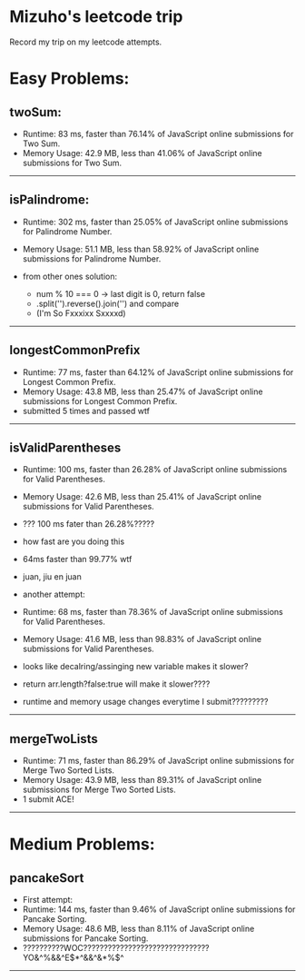 # Mizuho's leetcode trip
Record my trip on my leetcode attempts.

# Easy Problems:

## twoSum:

- Runtime: 83 ms, faster than 76.14% of JavaScript online submissions for Two Sum.
- Memory Usage: 42.9 MB, less than 41.06% of JavaScript online submissions for Two Sum.

---
## isPalindrome:

- Runtime: 302 ms, faster than 25.05% of JavaScript online submissions for Palindrome Number.
- Memory Usage: 51.1 MB, less than 58.92% of JavaScript online submissions for Palindrome Number.

- from other ones solution:
  - num % 10 === 0 -> last digit is 0, return false
  - .split('').reverse().join('') and compare
  - (I'm So Fxxxixx Sxxxxd)

---

## longestCommonPrefix

- Runtime: 77 ms, faster than 64.12% of JavaScript online submissions for Longest Common Prefix.
- Memory Usage: 43.8 MB, less than 25.47% of JavaScript online submissions for Longest Common Prefix.
- submitted 5 times and passed wtf

---

## isValidParentheses

 - Runtime: 100 ms, faster than 26.28% of JavaScript online submissions for Valid Parentheses.
 - Memory Usage: 42.6 MB, less than 25.41% of JavaScript online submissions for Valid Parentheses.
 - ??? 100 ms fater than 26.28%?????
 - how fast are you doing this
 - 64ms faster than 99.77% wtf
 - juan, jiu en juan


 - another attempt:
 - Runtime: 68 ms, faster than 78.36% of JavaScript online submissions for Valid Parentheses.
 - Memory Usage: 41.6 MB, less than 98.83% of JavaScript online submissions for Valid Parentheses.
 - looks like decalring/assinging new variable makes it slower?
 - return arr.length?false:true will make it slower????
 - runtime and memory usage changes everytime I submit?????????

---

## mergeTwoLists
- Runtime: 71 ms, faster than 86.29% of JavaScript online submissions for Merge Two Sorted Lists.
- Memory Usage: 43.9 MB, less than 89.31% of JavaScript online submissions for Merge Two Sorted Lists.
- 1 submit ACE!

---

# Medium Problems:

## pancakeSort

- First attempt:
- Runtime: 144 ms, faster than 9.46% of JavaScript online submissions for Pancake Sorting.
- Memory Usage: 48.6 MB, less than 8.11% of JavaScript online submissions for Pancake Sorting.
- ??????????WOC???????????????????????????????YO&^%&&^E$*^&&^&*%$^

---
